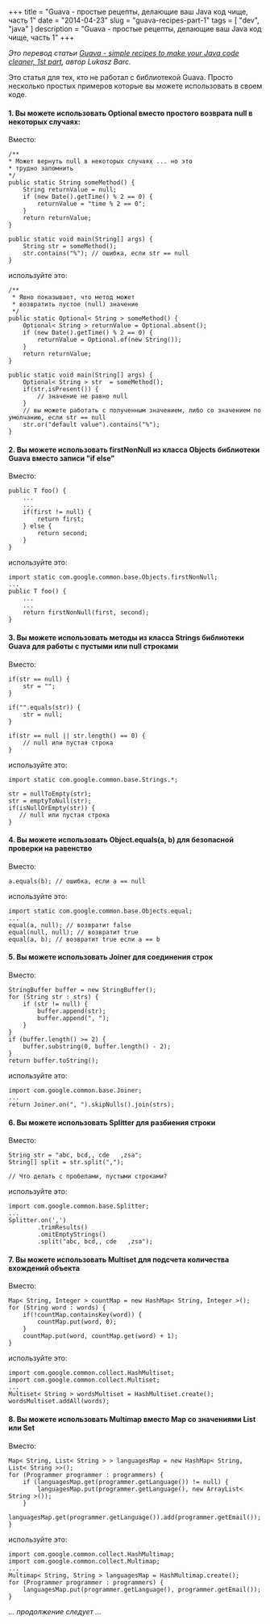 +++
title = "Guava - простые рецепты, делающие ваш Java код чище, часть 1"
date = "2014-04-23"
slug = "guava-recipes-part-1"
tags = [ "dev", "java" ]
description = "Guava - простые рецепты, делающие ваш Java код чище, часть 1"
+++

*Это перевод статьи [Guava - simple recipes to make your Java code cleaner, 1st part](http://onthejvm.blogspot.ru/2013/06/guava-simple-recipes-to-make-your-java.html), автор Lukasz Barc.*

   
Это статья для тех, кто не работал с библиотекой Guava. Просто несколько простых примеров которые вы можете использовать в своем коде.

#### 1. Вы можете использовать Optional вместо простого возврата null в некоторых случаях: 

Вместо:

```
/**
* Может вернуть null в некоторых случаях ... но это
* трудно запомнить
*/
public static String someMethod() {
    String returnValue = null;
    if (new Date().getTime() % 2 == 0) {
        returnValue = "time % 2 == 0";
    }
    return returnValue;
}

public static void main(String[] args) {
    String str = someMethod();
    str.contains("%"); // ошибка, если str == null
}
```
<!--more-->

используйте это:

```
/**
 * Явно показывает, что метод может
 * возвратить пустое (null) значение
 */
public static Optional< String > someMethod() {
    Optional< String > returnValue = Optional.absent();
    if (new Date().getTime() % 2 == 0) {
        returnValue = Optional.of(new String());
    }
    return returnValue;
}

public static void main(String[] args) {
    Optional< String > str  = someMethod();
    if(str.isPresent()) {
        // значение не равно null
    }
    // вы можете работать с полученным значением, либо со значением по умолчанию, если str == null
    str.or("default value").contains("%");
}
```

#### 2. Вы можете использовать firstNonNull из класса Objects библиотеки Guava вместо записи "if else"

Вместо:

```
public T foo() {
    ...
    ...
    if(first != null) {
        return first;
    } else {
        return second;
    }
}
```

используйте это:

```
import static com.google.common.base.Objects.firstNonNull;
...
public T foo() {
    ...
    ...
    return firstNonNull(first, second);
}
```

#### 3. Вы можете использовать методы из класса Strings библиотеки Guava для работы с пустыми или null строками

Вместо:

```
if(str == null) {
    str = "";
}

if("".equals(str)) {
    str = null;
}

if(str == null || str.length() == 0) {
    // null или пустая строка
}
```
используйте это:

```
import static com.google.common.base.Strings.*;
    
str = nullToEmpty(str);
str = emptyToNull(str);
if(isNullOrEmpty(str)) {
   // null или пустая строка
}
```

#### 4. Вы можете использовать Object.equals(a, b) для безопасной проверки на равенство

Вместо:

```
a.equals(b); // ошибка, если а == null
```

используйте это:

```
import static com.google.common.base.Objects.equal;
...
equal(a, null); // возвратит false
equal(null, null); // возвратит true
equal(a, b); // возвратит true если a == b
```

#### 5. Вы можете использовать Joiner для соединения строк

Вместо:

```
StringBuffer buffer = new StringBuffer();
for (String str : strs) {
    if (str != null) {
        buffer.append(str);
        buffer.append(", ");
    }
}
if (buffer.length() >= 2) {
    buffer.substring(0, buffer.length() - 2);
}
return buffer.toString();
```

используйте это:

```
import com.google.common.base.Joiner;
...
return Joiner.on(", ").skipNulls().join(strs);
```

#### 6. Вы можете использовать Splitter для разбиения строки

Вместо:

```
String str = "abc, bcd,, cde   ,zsa";
String[] split = str.split(",");

// Что делать с пробелами, пустыми строками? 
```

используйте это:

```
import com.google.common.base.Splitter;
...
Splitter.on(',')
        .trimResults()
        .omitEmptyStrings()
        .split("abc, bcd,, cde   ,zsa");
```

#### 7. Вы можете использовать Multiset для подсчета количества вхождений объекта

Вместо:

```
Map< String, Integer > countMap = new HashMap< String, Integer >();
for (String word : words) {
    if(!countMap.containsKey(word)) {
        countMap.put(word, 0);
    }
    countMap.put(word, countMap.get(word) + 1);
}
```

используйте это:

```
import com.google.common.collect.HashMultiset;
import com.google.common.collect.Multiset;
...
Multiset< String > wordsMultiset = HashMultiset.create();
wordsMultiset.addAll(words);
```

#### 8. Вы можете использовать Multimap вместо Map со значениями List или Set

Вместо:

```
Map< String, List< String > > languagesMap = new HashMap< String, List< String >>();
for (Programmer programmer : programmers) {
    if (languagesMap.get(programmer.getLanguage()) != null) {
        languagesMap.put(programmer.getLanguage(), new ArrayList< String >());
    }
    languagesMap.get(programmer.getLanguage()).add(programmer.getEmail());
}
```

используйте это:

```
import com.google.common.collect.HashMultimap;
import com.google.common.collect.Multimap;
...
Multimap< String, String > languagesMap = HashMultimap.create();
for (Programmer programmer : programmers) {
    languagesMap.put(programmer.getLanguage(), programmer.getEmail());
}
```

*... продолжение следует ...*

